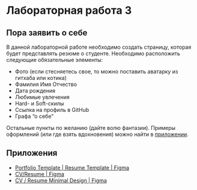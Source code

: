 # Лабораторная работа 3
## Пора заявить о себе

В данной лабораторной работе необходимо создать страницу, которая будет представлять резюме о студенте. Необходимо расположить следующие обязательные элементы:

- Фото (если стесняетесь свое, то можно поставить аватарку из гитхаба или котика)
- Фамилия Имя Отчество
- Дата рождения
- Любимые увлечения
- Hard- и Soft-скилы
- Ссылка на профиль в GitHub
- Графа “о себе”

Остальные пункты по желанию (дайте волю фантазии). Примеры оформлений (или где взять вдохновения) можно найти в [приложении](#%D0%BF%D1%80%D0%B8%D0%BB%D0%BE%D0%B6%D0%B5%D0%BD%D0%B8%D1%8F).

## Приложения

- [Portfolio Template | Resume Template | Figma](https://www.figma.com/community/file/966954657029620690/portfolio-template-resume-template)
- [CV/Resume | Figma](https://www.figma.com/community/file/899543856243565036/cv-resume)
- [CV / Resume Minimal Design | Figma](https://www.figma.com/community/file/1184381792050528167/cv-resume-minimal-design)
